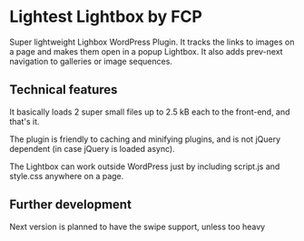 # Lightest Lightbox by FCP

Super lightweight Lighbox WordPress Plugin. It tracks the links to images on a page and makes them open in a popup Lightbox. It also adds prev-next navigation to galleries or image sequences.

## Technical features

It basically loads 2 super small files up to 2.5 kB each to the front-end, and that's it.

The plugin is friendly to caching and minifying plugins, and is not jQuery dependent (in case jQuery is loaded async).

The Lightbox can work outside WordPress just by including script.js and style.css anywhere on a page.

## Further development

Next version is planned to have the swipe support, unless too heavy